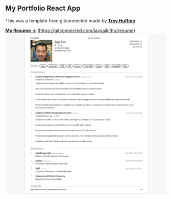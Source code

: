 ## My Portfolio React App

This was a template from gitconnected made by **[Trey Huffine](https://gitconnected.com/treyhuffine/resume)**

**[My Resume →](https://gitconnected.com/jaysaikitho/resume)** (https://gitconnected.com/jaysaikitho/resume)
![](resume.png)



